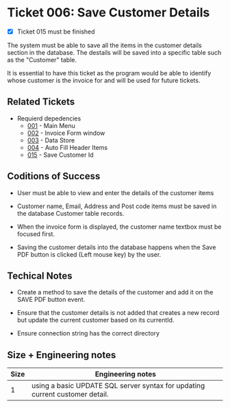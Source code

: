 Ticket 006: Save Customer Details
=======================

- [x] Ticket 015 must be finished

The system must be able to save all the items in the customer details section in the database. The destails will be saved into a specific table such as the "Customer" table.

It is essential to have this ticket as the program would be able to identify whose customer is the invoice for and will be used for future tickets.


Related Tickets
---------------
* Requierd depedencies
    * [001](./001.md) - Main Menu
    * [002](./002.md) - Invoice Form window
    * [003](./003.md) - Data Store
    * [004](./004.md) - Auto Fill Header Items
    * [015](./015.md) - Save Customer Id


Coditions of Success
--------------------
* User must be able to view and enter the details of the customer items

* Customer name, Email, Address and Post code items must be saved in the database Customer table records.

* When the invoice form is displayed, the customer name textbox must be focused first. 

* Saving the customer details into the database happens when the Save PDF button is clicked (Left mouse key) by the user.

Techical Notes
--------------
* Create a method to save the details of the customer and add it on the SAVE PDF button event. 

* Ensure that the customer details is not added that creates a new record but  update the current customer based on its currentId.

* Ensure connection string has the correct directory

Size + Engineering notes
----------------------
| Size | Engineering notes | 
| -------- | -------- |
| 1  | using a basic UPDATE SQL server syntax for updating current customer detail. | 
